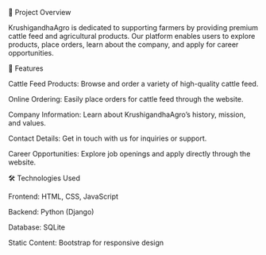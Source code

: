 📌 Project Overview

KrushigandhaAgro is dedicated to supporting farmers by providing premium cattle feed and agricultural products. Our platform enables users to explore products, place orders, learn about the company, and apply for career opportunities.

🚀 Features

Cattle Feed Products: Browse and order a variety of high-quality cattle feed.

Online Ordering: Easily place orders for cattle feed through the website.

Company Information: Learn about KrushigandhaAgro’s history, mission, and values.

Contact Details: Get in touch with us for inquiries or support.

Career Opportunities: Explore job openings and apply directly through the website.

🛠️ Technologies Used

Frontend: HTML, CSS, JavaScript

Backend: Python (Django)

Database: SQLite

Static Content: Bootstrap for responsive design

